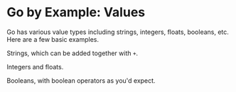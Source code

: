 # Go by Example: Values

Go has various value types including strings, integers, floats, booleans, etc. Here are a few basic examples.

Strings, which can be added together with `+`.

Integers and floats.

Booleans, with boolean operators as you'd expect.
